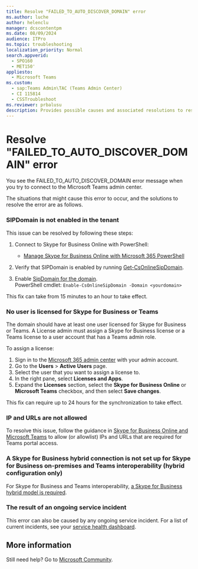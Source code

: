 ```yaml
---
title: Resolve "FAILED_TO_AUTO_DISCOVER_DOMAIN" error
ms.author: luche
author: helenclu
manager: dcscontentpm
ms.date: 08/09/2024
audience: ITPro
ms.topic: troubleshooting
localization_priority: Normal
search.appverid: 
  - SPO160
  - MET150'
appliesto: 
  - Microsoft Teams
ms.custom: 
  - sap:Teams Admin\TAC (Teams Admin Center)
  - CI 115814
  - CSSTroubleshoot
ms.reviewer: prbalusu
description: Provides possible causes and associated resolutions to resolve an error when accessing the Teams admin center.
---
```


# Resolve "FAILED_TO_AUTO_DISCOVER_DOMAIN" error

You see the FAILED_TO_AUTO_DISCOVER_DOMAIN error message when you try to connect to the Microsoft Teams admin center.

The situations that might cause this error to occur, and the solutions to resolve the error are as follows.

### SIPDomain is not enabled in the tenant

This issue can be resolved by following these steps:

1. Connect to Skype for Business Online with PowerShell:

   - [Manage Skype for Business Online with Microsoft 365 PowerShell](/office365/enterprise/powershell/manage-skype-for-business-online-with-office-365-powershell)

2. Verify that SIPDomain is enabled by running [Get-CsOnlineSipDomain](/powershell/module/skype/get-csonlinesipdomain).

3. Enable [SipDomain for the domain](/powershell/module/skype/enable-csonlinesipdomain).<br/>
   PowerShell cmdlet: `Enable-CsOnlineSipDomain -Domain <yourdomain>`

This fix can take from 15 minutes to an hour to take effect.

### No user is licensed for Skype for Business or Teams

The domain should have at least one user licensed for Skype for Business or Teams. A License admin must assign a Skype for Business license or a Teams license to a user account that has a Teams admin role.

To assign a license:

1. Sign in to the [Microsoft 365 admin center](https://go.microsoft.com/fwlink/p/?linkid=2024339) with your admin account.
2. Go to the **Users** > **Active Users** page.
3. Select the user that you want to assign a license to.
4. In the right pane, select **Licenses and Apps**.
5. Expand the **Licenses** section, select the **Skype for Business Online** or **Microsoft Teams** checkbox, and then select **Save changes**.

This fix can require up to 24 hours for the synchronization to take effect.

### IP and URLs are not allowed

To resolve this issue, follow the guidance in [Skype for Business Online and Microsoft Teams](/office365/enterprise/urls-and-ip-address-ranges#skype-for-business-online-and-microsoft-teams) to allow (or allowlist) IPs and URLs that are required for Teams portal access.​

### A Skype for Business hybrid connection is not set up for Skype for Business on-premises and Teams interoperability (hybrid configuration only)

For Skype for Business and Teams interoperability, [a Skype for Business hybrid model is required](/microsoftteams/migration-interop-guidance-for-teams-with-skype).

### The result of an ongoing service incident

This error can also be caused by any ongoing service incident. For a list of current incidents, see your [service health dashboard](https://admin.microsoft.com/Adminportal/Home?source=applauncher#/servicehealth).

## More information

Still need help? Go to [Microsoft Community](https://answers.microsoft.com/).
